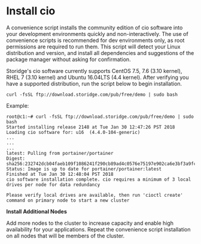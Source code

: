 # Install cio

A convenience script installs the community edition of cio software into your development environments quickly and non-interactively. The use of convenience scripts is recommended for dev environments only, as root permissions are required to run them. This script will detect your Linux distribution and version, and install all dependencies and suggestions of the package manager without asking for confirmation.

Storidge's cio software currently supports CentOS 7.5, 7.6 (3.10 kernel), RHEL 7 (3.10 kernel) and Ubuntu 16.04LTS (4.4 kernel). After verifying you have a supported distribution, run the script below to begin installation.

`curl -fsSL ftp://download.storidge.com/pub/free/demo | sudo bash`

Example:

```
root@c1:~# curl -fsSL ftp://download.storidge.com/pub/free/demo | sudo bash
Started installing release 2148 at Tue Jan 30 12:47:26 PST 2018
Loading cio software for: u16  (4.4.0-104-generic)
...
...
...
latest: Pulling from portainer/portainer
Digest: sha256:232742dcb04faeb109f1086241f290cb89ad4c0576e75197e902ca6e3bf3a9fc
Status: Image is up to date for portainer/portainer:latest
Finished at Tue Jan 30 12:48:04 PST 2018
cio software installation complete. cio requires a minimum of 3 local drives per node for data redundancy

Please verify local drives are available, then run 'cioctl create' command on primary node to start a new cluster
```

**Install Additional Nodes**

Add more nodes to the cluster to increase capacity and enable high availability for your applications. Repeat the convenience script installation on all nodes that will be members of the cluster.
